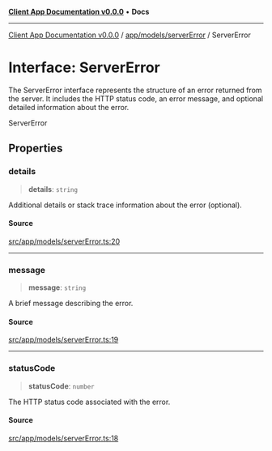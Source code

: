 [**Client App Documentation v0.0.0**](../../../../README.md) • **Docs**

***

[Client App Documentation v0.0.0](../../../../README.md) / [app/models/serverError](../README.md) / ServerError

# Interface: ServerError

The ServerError interface represents the structure of an error returned from the server.
It includes the HTTP status code, an error message, and optional detailed information about the error.

 ServerError

## Properties

### details

> **details**: `string`

Additional details or stack trace information about the error (optional).

#### Source

[src/app/models/serverError.ts:20](https://github.com/jimmykurian/Reactivities/blob/dbc3ed866e1f645e56a07b30e597ad4448fbda7a/client-app/src/app/models/serverError.ts#L20)

***

### message

> **message**: `string`

A brief message describing the error.

#### Source

[src/app/models/serverError.ts:19](https://github.com/jimmykurian/Reactivities/blob/dbc3ed866e1f645e56a07b30e597ad4448fbda7a/client-app/src/app/models/serverError.ts#L19)

***

### statusCode

> **statusCode**: `number`

The HTTP status code associated with the error.

#### Source

[src/app/models/serverError.ts:18](https://github.com/jimmykurian/Reactivities/blob/dbc3ed866e1f645e56a07b30e597ad4448fbda7a/client-app/src/app/models/serverError.ts#L18)
